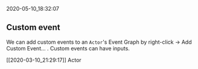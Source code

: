 2020-05-10_18:32:07

## Custom event

We can add custom events  to an `Actor`'s Event Graph by right-click → Add Custom Event… .
Custom events can have inputs.


[[2020-03-10_21:29:17]] Actor